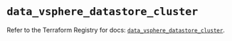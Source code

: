 # `data_vsphere_datastore_cluster`

Refer to the Terraform Registry for docs: [`data_vsphere_datastore_cluster`](https://registry.terraform.io/providers/vmware/vsphere/2.14.2/docs/data-sources/datastore_cluster).

